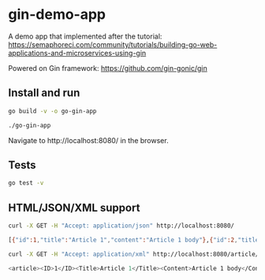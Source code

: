 # gin-demo-app

A demo app that implemented after the tutorial:
https://semaphoreci.com/community/tutorials/building-go-web-applications-and-microservices-using-gin

Powered on Gin framework: https://github.com/gin-gonic/gin

## Install and run

```bash
go build -v -o go-gin-app
```

```bash
./go-gin-app
```

Navigate to http://localhost:8080/ in the browser.

## Tests

```bash
go test -v
```

## HTML/JSON/XML support

```bash
curl -X GET -H "Accept: application/json" http://localhost:8080/

[{"id":1,"title":"Article 1","content":"Article 1 body"},{"id":2,"title":"Article 2","content":"Article 2 body"}]
```

```bash
curl -X GET -H "Accept: application/xml" http://localhost:8080/article/view/1

<article><ID>1</ID><Title>Article 1</Title><Content>Article 1 body</Content></article>%  
```
